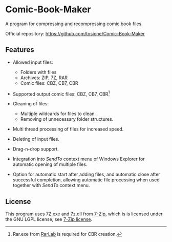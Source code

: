 # Comic-Book-Maker
A program for compressing and recompressing comic book files.

Official repository: https://github.com/tosione/Comic-Book-Maker

## Features

- Allowed input files:
  - Folders with files
  - Archives: ZIP, 7Z, RAR
  - Comic files: CBZ, CB7, CBR

- Supported output comic files: CBZ, CB7, CBR[^1]
- Cleaning of files:
  - Multiple wildcards for files to clean.
  - Removing of unnecessary folder structures.
- Multi thread processing of files for increased speed.
- Deleting of input files.
- Drag-n-drop support.
- Integration into *SendTo* context menu of Windows Explorer for automatic opening of multiple files.
- Option for automatic start after adding files, and automatic close after successful completion, allowing automatic file processing when used together with *SendTo* context menu.

[^1]: Rar.exe from [RarLab](https://www.rarlab.com) is required for CBR creation.


## License

This program uses 7Z.exe and 7z.dll from [7-Zip](https://www.7-zip.org), which is is licensed under the GNU LGPL license, see [7-Zip license](https://www.7-zip.org/license.txt).

